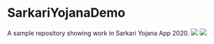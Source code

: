 # SarkariYojanaDemo
A sample repository showing work in Sarkari Yojana App 2020.
![](https://github.com/sidhunt/SarkariYojanaDemo/raw/main/yojna.gif)
![](https://github.com/sidhunt/SarkariYojanaDemo/raw/main/yojna.gif)
